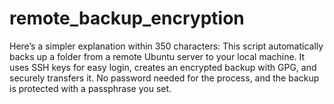 # remote_backup_encryption
Here’s a simpler explanation within 350 characters:  This script automatically backs up a folder from a remote Ubuntu server to your local machine. It uses SSH keys for easy login, creates an encrypted backup with GPG, and securely transfers it. No password needed for the process, and the backup is protected with a passphrase you set.

